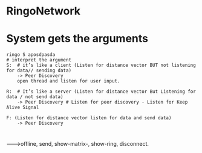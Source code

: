 # RingoNetwork

# System gets the arguments
	ringo S aposdpasda
	# interpret the argument
	S:  # it’s like a client (Listen for distance vector BUT not listening for data// sending data)
		-> Peer Discovery
		open thread and listen for user input.

	R:  # It’s like a server (Listen for distance vector But Listening for data / not send data)
		-> Peer Discovery # Listen for peer discovery - Listen for Keep Alive Signal

	F: (Listen for distance vector listen for data and send data)
		-> Peer Discovery

#
———>offline, send, show-matrix-, show-ring, disconnect.
